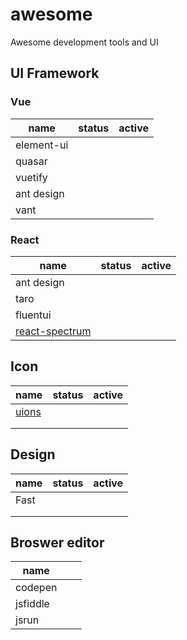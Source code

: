 # awesome
Awesome development tools and UI

## UI Framework

### Vue

| name       | status | active |
| ---------- | ------ | ------ |
| element-ui |        |        |
| quasar     |        |        |
| vuetify    |        |        |
| ant design |        |        |
| vant       |        |        |

### React

| name                                                      | status | active |
| --------------------------------------------------------- | ------ | ------ |
| ant design                                                |        |        |
| taro                                                      |        |        |
| fluentui                                                  |        |        |
| [react-spectrum](https://github.com/adobe/react-spectrum) |        |        |

## Icon

| name                               | status | active |
| ---------------------------------- | ------ | ------ |
| [uions](https://systemuicons.com/) |        |        |
|                                    |        |        |
|                                    |        |        |

## Design

| name | status | active |
| ---- | ------ | ------ |
| Fast |        |        |
|      |        |        |
|      |        |        |

## Broswer editor

| name     |      |      |
| -------- | ---- | ---- |
| codepen  |      |      |
| jsfiddle |      |      |
| jsrun    |      |      |

